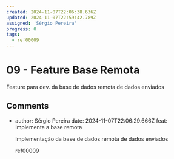 ```yaml
---
created: 2024-11-07T22:06:38.636Z
updated: 2024-11-07T22:59:42.789Z
assigned: 'Sérgio Pereira'
progress: 0
tags:
  - ref00009
---
```


# 09 - Feature Base Remota

Feature para dev. da base de dados remota de dados enviados

## Comments

- author: Sérgio Pereira
  date: 2024-11-07T22:06:29.666Z
  feat: Implementa a base remota
  
  Implementação da base de dados remota de dados enviados
  
  ref00009
